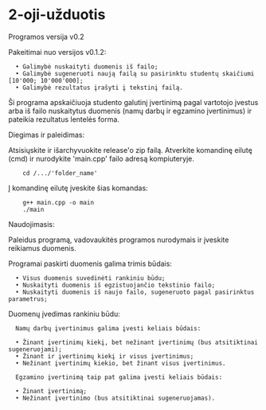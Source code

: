 # 2-oji-užduotis

Programos versija v0.2

Pakeitimai nuo versijos v0.1.2:

      • Galimybė nuskaityti duomenis iš failo;
      • Galimybė sugeneruoti naują failą su pasirinktu studentų skaičiumi [10'000; 10'000'000];
      • Galimybė rezultatus įrašyti į tekstinį failą.

Ši programa apskaičiuoja studento galutinį įvertinimą pagal vartotojo įvestus arba iš failo nuskaitytus
duomenis (namų darbų ir egzamino įvertinimus) ir pateikia rezultatus lentelės forma.

Diegimas ir paleidimas:

   Atsisiųskite ir išarchyvuokite release'o zip failą.
   Atverkite komandinę eilutę (cmd) ir nurodykite 'main.cpp' failo adresą kompiuteryje.

        cd /.../'folder_name'

   Į komandinę eilutę įveskite šias komandas:

        g++ main.cpp -o main
        ./main
 
Naudojimasis:
 
  Paleidus programą, vadovaukitės programos nurodymais ir įveskite reikiamus duomenis.
  
Programai paskirti duomenis galima trimis būdais:

      • Visus duomenis suvedinėti rankiniu būdu;
      • Nuskaityti duomenis iš egzistuojančio tekstinio failo;
      • Nuskaityti duomenis iš naujo failo, sugeneruoto pagal pasirinktus parametrus;

Duomenų įvedimas rankiniu būdu:

      Namų darbų įvertinimus galima įvesti keliais būdais:
      
      • Žinant įvertinimų kiekį, bet nežinant įvertinimų (bus atsitiktinai sugeneruojami);
      • Žinant ir įvertinimų kiekį ir visus įvertinimus;
      • Nežinant įvertinimų kiekio, bet žinant visus įvertinimus.

      Egzamino įvertinimą taip pat galima įvesti keliais būdais:
      
      • Žinant įvertinimą;
      • Nežinant įvertinimo (bus atsitiktinai sugeneruojamas).
